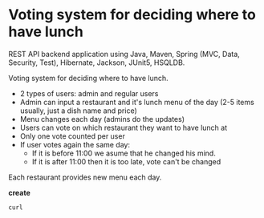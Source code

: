 Voting system for deciding where to have lunch
==============================================
REST API backend application using Java, Maven, Spring (MVC, Data, Security, Test), Hibernate, Jackson, JUnit5, HSQLDB. 

Voting system for deciding where to have lunch.

 - 2 types of users: admin and regular users
 - Admin can input a restaurant and it's lunch menu of the day (2-5 items usually, just a dish name and price)
 - Menu changes each day (admins do the updates)
 - Users can vote on which restaurant they want to have lunch at
 - Only one vote counted per user
 - If user votes again the same day:
    - If it is before 11:00 we asume that he changed his mind.
    - If it is after 11:00 then it is too late, vote can't be changed
    
Each restaurant provides new menu each day.

**create**

`curl `